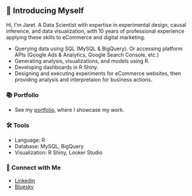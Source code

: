 ## 👋 Introducing Myself

Hi, I'm Jaret. A Data Scientist with expertise in experimental design, causal inference, and data visualization, with 10 years of professional experience applying these skills to eCommerce and digital marketing.

- Querying data using SQL (MySQL & BigQuery). Or accessing platform APIs (Google Ads & Analytics, Google Search Console, etc.)
- Generating analysis, visualizations, and models using R.
- Developing dashboards in R Shiny.
- Designing and executing experiments for eCommerce websites, then providing analysis and interpretaion for business actions.


### 📚 Portfolio

- See my [portfolio](https://github.com/jaretkeniston/Portfolio-Guide), where I showcase my work.

### 🛠️ Tools

- Language: R
- Database: MySQL, BigQuery
- Visualization: R Shiny, Looker Studio

### 🔗 Connect with Me

- [Linkedin](https://www.linkedin.com/in/jaretkeniston/)
- [Bluesky](https://bsky.app/profile/jaretk.bsky.social)
